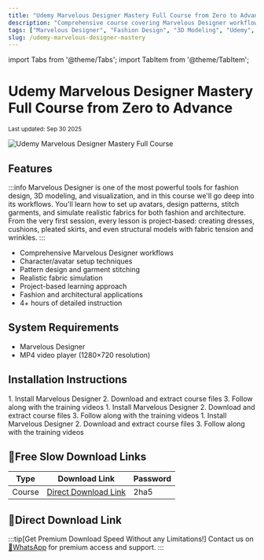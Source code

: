 ```yaml
---
title: "Udemy Marvelous Designer Mastery Full Course from Zero to Advance"
description: "Comprehensive course covering Marvelous Designer workflows for fashion design, 3D modeling, and visualization, including character setup, pattern design, garment stitching, and fabric simulation."
tags: ["Marvelous Designer", "Fashion Design", "3D Modeling", "Udemy", "Course", "Fabric Simulation"]
slug: /udemy-marvelous-designer-mastery
---
```


import Tabs from '@theme/Tabs';
import TabItem from '@theme/TabItem';

# Udemy Marvelous Designer Mastery Full Course from Zero to Advance

<sub>Last updated: Sep 30 2025</sub>

![Udemy Marvelous Designer Mastery Full Course](https://www.gfxcamp.com/wp-content/uploads/2025/09/Udemy-Marvelous-Designer-Mastery-Full-Course-from-Zero-to-Advance.jpg)

## Features

:::info
Marvelous Designer is one of the most powerful tools for fashion design, 3D modeling, and visualization, and in this course we'll go deep into its workflows. You'll learn how to set up avatars, design patterns, stitch garments, and simulate realistic fabrics for both fashion and architecture. From the very first session, every lesson is project-based: creating dresses, cushions, pleated skirts, and even structural models with fabric tension and wrinkles.
:::

- Comprehensive Marvelous Designer workflows
- Character/avatar setup techniques
- Pattern design and garment stitching
- Realistic fabric simulation
- Project-based learning approach
- Fashion and architectural applications
- 4+ hours of detailed instruction

## System Requirements

- Marvelous Designer
- MP4 video player (1280×720 resolution)

## Installation Instructions

<Tabs>
<TabItem value="windows" label="Windows">
1. Install Marvelous Designer
2. Download and extract course files
3. Follow along with the training videos
</TabItem>
<TabItem value="macos" label="macOS">
1. Install Marvelous Designer
2. Download and extract course files
3. Follow along with the training videos
</TabItem>
<TabItem value="linux" label="Linux">
1. Install Marvelous Designer
2. Download and extract course files
3. Follow along with the training videos
</TabItem>
</Tabs>

## 🐌Free Slow Download Links

| Type | Download Link | Password |
|------|---------------|----------|
| Course | [Direct Download Link](https://wa.me/8613237610083) | 2ha5 |

## 🚀Direct Download Link
:::tip[Get Premium Download Speed Without any Limitations!]
Contact us on [💬WhatsApp](https://wa.me/+8613237610083) for premium  access and support.
:::